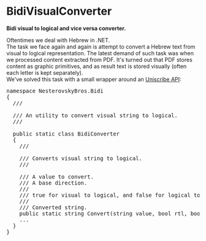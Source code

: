 # BidiVisualConverter
<b>Bidi visual to logical and vice versa converter.</b>

<div>Oftentimes we deal with Hebrew in .NET.</div>
<div>The task we face again and again is attempt to convert a Hebrew text from visual to logical representation. The latest demand of
such task was when we processed content extracted from PDF. It's turned out that PDF stores content as graphic primitives, and as result text is stored visually (often each letter is kept separately).</div>
<div>We've solved this task with a small wrapper around an <a href="https://msdn.microsoft.com/en-us/library/windows/desktop/dd374091(v=vs.85).aspx">Uniscribe API</a>:</div>
<pre>
namespace NesterovskyBros.Bidi
{
  /// <summary>
  /// An utility to convert visual string to logical.
  /// <summary>
  public static class BidiConverter
  {
    /// <summary>
    /// Converts visual string to logical.
    /// </summary>
    /// <param name="value">A value to convert.</param>
    /// <param name="rtl">A base direction.</param>
    /// <param name="direction">
    /// true for visual to logical, and false for logical to visual.
    /// </param>
    /// <returns>Converted string.</returns>
    public static string Convert(string value, bool rtl, bool direction);
    ...
  }
}
</pre>
